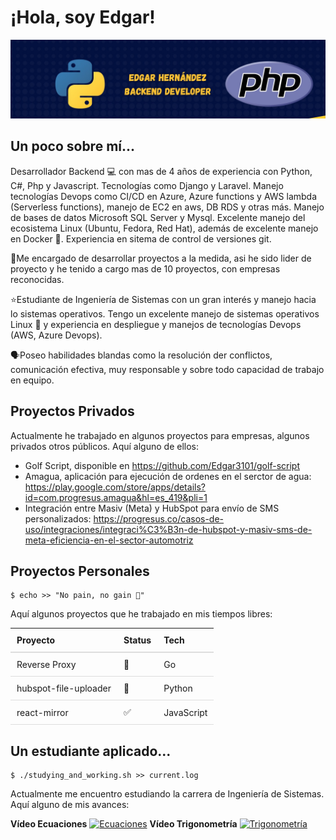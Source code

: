 
# ¡Hola, soy Edgar!
![image](Banner.jpeg)

## Un poco sobre mí...
Desarrollador Backend 💻 con mas de 4 años de experiencia con Python, C#, Php y Javascript. Tecnologías como Django y Laravel. Manejo tecnologías Devops como CI/CD en Azure, Azure functions y AWS lambda (Serverless functions), manejo de EC2 en aws, DB RDS y otras más. Manejo de bases de datos Microsoft SQL Server y Mysql. Excelente manejo del ecosistema Linux (Ubuntu, Fedora, Red Hat), además de excelente manejo en Docker 🐋. Experiencia en sitema de control de versiones git. 

💼Me encargado de desarrollar proyectos a la medida, asi he sido lider de proyecto y he tenido a cargo mas de 10 proyectos, con empresas reconocidas.

⭐Estudiante de Ingeniería de Sistemas con un gran interés y manejo hacia lo sistemas operativos. Tengo un excelente manejo de sistemas operativos Linux 🐧 y experiencia en despliegue y manejos de tecnologías Devops (AWS, Azure Devops).

🗣️Poseo habilidades blandas como la resolución der conflictos, comunicación efectiva, muy responsable y sobre todo capacidad de trabajo en equipo.

## Proyectos Privados

Actualmente he trabajado en algunos proyectos para empresas, algunos privados otros públicos. Aquí alguno de ellos:

- Golf Script, disponible en https://github.com/Edgar3101/golf-script
- Amagua, aplicación para ejecución de ordenes en el serctor de agua: https://play.google.com/store/apps/details?id=com.progresus.amagua&hl=es_419&pli=1
- Integración entre Masiv (Meta) y HubSpot para envío de SMS personalizados: https://progresus.co/casos-de-uso/integraciones/integraci%C3%B3n-de-hubspot-y-masiv-sms-de-meta-eficiencia-en-el-sector-automotriz

## Proyectos Personales

```
$ echo >> "No pain, no gain 💪" 
```

Aquí algunos proyectos que he trabajado en mis tiempos libres:

<table style="width: 100%; border-collapse: collapse; text-align: left;">
  <thead>
    <tr style="border-bottom: 2px solid #ddd;">
      <th style="padding: 10px; border-bottom: 1px solid #ddd;"><b>Proyecto</b></th>
      <th style="padding: 10px; border-bottom: 1px solid #ddd;"><b>Status</b></th>
      <th style="padding: 10px; border-bottom: 1px solid #ddd;"><b>Tech</b></th>
    </tr>
  </thead>
  <tbody>
    <tr>
      <td style="padding: 10px; border-bottom: 1px solid #ddd;">Reverse Proxy</td>
      <td style="padding: 10px; border-bottom: 1px solid #ddd;">💪</td>
      <td style="padding: 10px; border-bottom: 1px solid #ddd;">Go</td>
    </tr>
    <tr>
      <td style="padding: 10px; border-bottom: 1px solid #ddd;">hubspot-file-uploader</td>
      <td style="padding: 10px; border-bottom: 1px solid #ddd;">💪</td>
      <td style="padding: 10px; border-bottom: 1px solid #ddd;">Python</td>
    </tr>
    <tr>
      <td style="padding: 10px; border-bottom: 1px solid #ddd;">react-mirror</td>
      <td style="padding: 10px; border-bottom: 1px solid #ddd;">✅</td>
      <td style="padding: 10px; border-bottom: 1px solid #ddd;">JavaScript</td>
    </tr>
  </tbody>
</table>

## Un estudiante aplicado...

```
$ ./studying_and_working.sh >> current.log
```

Actualmente me encuentro estudiando la carrera de Ingeniería de Sistemas. Aquí alguno de mis avances:

 **Vídeo Ecuaciones**
 [![Ecuaciones](Ecuaciones.png)](https://www.youtube.com/watch?v=Gf0LndIZ31c)
 **Vídeo Trigonometría**
  [![Trigonometría](Trigonometría.png)](https://www.youtube.com/watch?v=rY__YP538qc)


